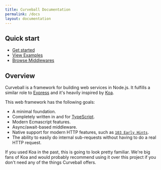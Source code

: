 ```yaml
---
title: Curveball Documentation
permalink: /docs
layout: documentation
---
```


## Quick start

- [Get started](/docs/getting-started/basics)
- [View Examples](/docs/examples)
- [Browse Middlewares](/docs/middleware)

## Overview

Curveball is a framework for building web services in Node.js. It fulfills a
similar role to [Express][1] and it's heavily inspired by [Koa][2].

This web framework has the following goals:

* A minimal foundation.
* Completely written in and for [TypeScript][3].
* Modern Ecmascript features.
* Async/await-based middleware.
* Native support for modern HTTP features, such as [`103 Early Hints`][http-103].
* The ability to easily do internal sub-requests without having to do a real
  HTTP request.

If you used Koa in the past, this is going to look pretty familiar. We're big
fans of Koa and would probably recommend using it over this project if you don't need
any of the things Curveball offers.

[1]: https://expressjs.com/ "Express"
[2]: https://koajs.com/ "Koa"
[3]: https://www.typescriptlang.org/ "TypeScript"
[http-103]: https://tools.ietf.org/html/rfc8297 "RFC8297: 103 Early Hints"